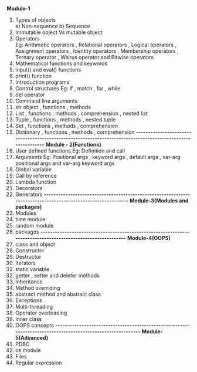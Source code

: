 **Module-1** 
1) Types  of  objects  
    a) Non-sequence
    b) Sequence
2) Immutable  object Vs  mutable  object
3) Operators  
     Eg: Arithmetic  operators ,  Relational  operators , Logical  operators , Assignment  operators ,
           Identity  operators , Membership operators , Ternary  operator , Walrus  operator  and
  Bitwise  operators
4) Mathematical  functions  and  keywords
5) input() and  eval()  functions
6) print()  function
7) Introduction  programs
8) Control  structures
    Eg: if , match , for , while
9) del  operator
10) Command  line  arguments
11) str  object , functions , methods
12)  List , functions , methods , comprehension , nested  list
13) Tuple , functions , methods , nested  tuple
14) Set , functions , methods , comprehension
15) Dictionary , functions , methods , comprehension
**------------------------------------------------------------------------------------------------------------**
**Module - 2(Functions)**
1) User  defined  functions
    Eg: Definition  and  call
2)  Arguments
      Eg: Positional  args ,  keyword  args , default  args , var-arg  positional  args
            and  var-arg  keyword  args
3) Global   variable
4) Call  by  reference
5) Lambda  function
6) Decorators
7) Generators
**------------------------------------------------------------------------------------------------------------**
**Module-3(Modules  and  packages)**
1) Modules
2) time  module
3) random module
4) packages
**------------------------------------------------------------------------------------------------------------**
**Module-4(OOPS)**
1) class  and  object
2) Constructor
3) Destructor
4) Iterators
5) static  variable
6) getter , setter  and  deleter  methods
7) Inheritance
8) Method  overriding
9) abstract  method  and  abstract  class
10) Exceptions
11) Multi-threading
12) Operator  overloading
13) Inner  class
14) OOPS  concepts
**------------------------------------------------------------------------------------------------------------**
**Module-5(Advanced)**
1) PDBC
2) os  module
3) Files
4) Regular  expression
